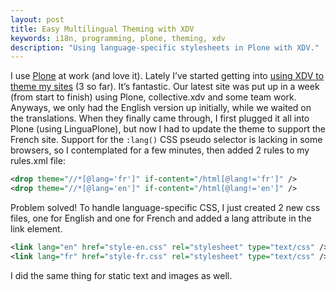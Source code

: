 ```yaml
---
layout: post
title: Easy Multilingual Theming with XDV
keywords: i18n, programming, plone, theming, xdv
description: "Using language-specific stylesheets in Plone with XDV."
---
```

I use [Plone][plone] at work (and love it). Lately I’ve started getting into
[using XDV to theme my sites][XDV] (3 so far). It’s fantastic. Our latest site
was put up in a week (from start to finish) using Plone, collective.xdv and
some team work. Anyways, we only had the English version up initially, while we
waited on the translations. When they finally came through, I first plugged it
all into Plone (using LinguaPlone), but now I had to update the theme to
support the French site. Support for the `:lang()` CSS pseudo selector is
lacking in some browsers, so I contemplated for a few minutes, then added 2
rules to my rules.xml file:

```xml
<drop theme="//*[@lang='fr']" if-content="/html[@lang!='fr']" />
<drop theme="//*[@lang='en']" if-content="/html[@lang!='en']" />
```

Problem solved! To handle language-specific CSS, I just created 2 new css
files, one for English and one for French and added a lang attribute in the
link element.

```xml
<link lang="en" href="style-en.css" rel="stylesheet" type="text/css" />
<link lang="fr" href="style-fr.css" rel="stylesheet" type="text/css" />
```

I did the same thing for static text and images as well.

[plone]: http://plone.org/ "Official Plone web site"
[XDV]: http://pypi.python.org/pypi/collective.xdv
